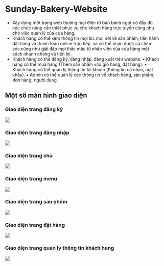 # Sunday-Bakery-Website

-	Xây dựng một trang web thương mại điện tử bán bánh ngọt có đầy đủ các chức năng cần thiết phục vụ cho khách hàng trực tuyến cũng như cho việc quản lý của cửa hàng.
-	Khách hàng có thể xem thông tin mọi lúc mọi nơi về sản phẩm, tiến hành đặt hàng và thanh toán online trực tiếp, và có thể nhận được sự chăm sóc cũng như giải đáp mọi thắc mắc từ nhân viên của cửa hàng một cách nhanh chóng và tiện lợi.
-	Khách hàng có thể đăng ký, đăng nhập, đăng xuất trên website.
• Khách hàng có thể mua hàng (Thêm sản phẩm vào giỏ hàng, đặt hàng).
• Khách hàng có thể quản lý thông tin tài khoản (thông tin cá nhân, mật khẩu).
• Admin có thể quản lý các thông tin về khách hàng, sản phẩm, đơn hàng, người dùng.

## Một số màn hình giao diện

### Giao diện trang đăng ký
<img src="https://i.imgur.com/Thy3IDl.jpeg">

### Giao diện trang đăng nhập
<img src="https://i.imgur.com/IRjDxxS.jpeg">

### Giao diện trang chủ
<img src="https://i.imgur.com/mTtudu0.png">

### Giao diện trang menu
<img src="https://i.imgur.com/hWr4qaM.jpeg">

### Giao diện trang sản phẩm
<img src="https://i.imgur.com/c2LAbg2.jpeg">

### Giao diện trang đặt hàng
<img src="https://i.imgur.com/mHTMUNe.jpeg">

### Giao diện trang quản lý thông tin khách hàng
<img src="https://i.imgur.com/62FheQf.jpeg">
